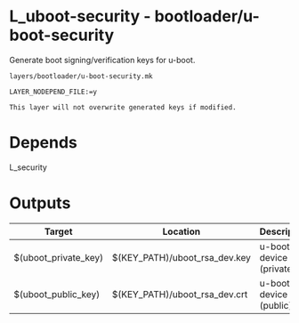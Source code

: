 # L_uboot-security - bootloader/u-boot-security

Generate boot signing/verification keys for u-boot.

```
layers/bootloader/u-boot-security.mk
```

```
LAYER_NODEPEND_FILE:=y

This layer will not overwrite generated keys if modified.
```

# Depends

L_security

# Outputs

| Target               | Location                      | Description                      |
| -------------------- | ----------------------------- | -------------------------------- |
| $(uboot_private_key) | $(KEY_PATH)/uboot_rsa_dev.key | u-boot rsa device key (private). |
| $(uboot_public_key)  | $(KEY_PATH)/uboot_rsa_dev.crt | u-boot rsa device key (public).  |

